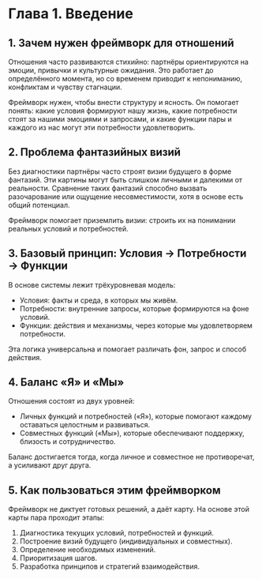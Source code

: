 # Глава 1. Введение

## 1. Зачем нужен фреймворк для отношений

Отношения часто развиваются стихийно: партнёры ориентируются на эмоции, привычки и культурные ожидания. Это работает до определённого момента, но со временем приводит к непониманию, конфликтам и чувству стагнации.

Фреймворк нужен, чтобы внести структуру и ясность. Он помогает понять: какие условия формируют нашу жизнь, какие потребности стоят за нашими эмоциями и запросами, и какие функции пары и каждого из нас могут эти потребности удовлетворить.

## 2. Проблема фантазийных визий

Без диагностики партнёры часто строят визии будущего в форме фантазий. Эти картины могут быть слишком личными и далекими от реальности. Сравнение таких фантазий способно вызвать разочарование или ощущение несовместимости, хотя в основе есть общий потенциал.

Фреймворк помогает приземлить визии: строить их на понимании реальных условий и потребностей.

## 3. Базовый принцип: Условия → Потребности → Функции

В основе системы лежит трёхуровневая модель:

- Условия: факты и среда, в которых мы живём.
- Потребности: внутренние запросы, которые формируются на фоне условий.
- Функции: действия и механизмы, через которые мы удовлетворяем потребности.

Эта логика универсальна и помогает различать фон, запрос и способ действия.

## 4. Баланс «Я» и «Мы»

Отношения состоят из двух уровней:

- Личных функций и потребностей («Я»), которые помогают каждому оставаться целостным и развиваться.
- Совместных функций («Мы»), которые обеспечивают поддержку, близость и сотрудничество.

Баланс достигается тогда, когда личное и совместное не противоречат, а усиливают друг друга.

## 5. Как пользоваться этим фреймворком

Фреймворк не диктует готовых решений, а даёт карту. На основе этой карты пара проходит этапы:

1. Диагностика текущих условий, потребностей и функций.
2. Построение визий будущего (индивидуальных и совместных).
3. Определение необходимых изменений.
4. Приоритизация шагов.
5. Разработка принципов и стратегий взаимодействия.

